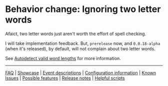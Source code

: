 # Behavior change: Ignoring two letter words

Afaict, two letter words just aren't worth the effort of spell checking.

I will take implementation feedback. But, `prerelease` now, and `0.0.18-alpha` (when it's released), by default, will not complain about two letter words.

See [Autodetect valid word lengths](./Feature:-Autodetect-valid-word-lengths.md) for more information.

---
[FAQ](FAQ.md) | [Showcase](Showcase.md) | [Event descriptions](Event-descriptions.md) | [Configuration information](Configuration-information.md) | [Known Issues](Known-Issues.md) | [Possible features](Possible-features.md) | [Release notes](Release-notes.md) | [Helpful scripts](Helpful-scripts.md)
